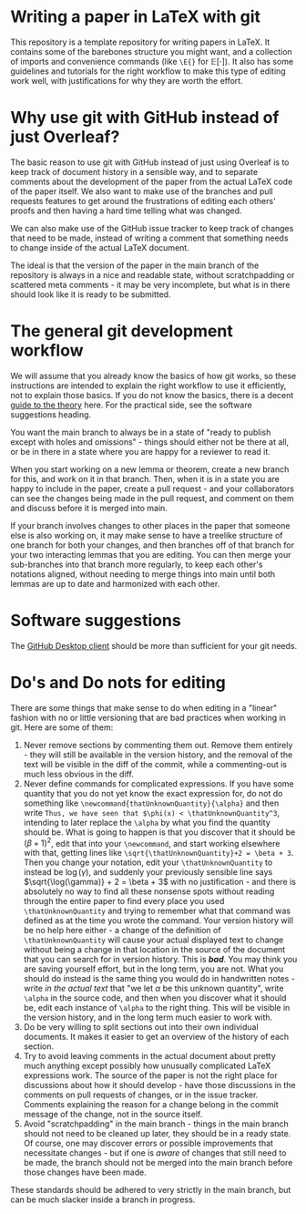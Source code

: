 # Writing a paper in LaTeX with git

This repository is a template repository for writing papers in LaTeX. It contains some of the barebones structure you might want, and a collection of imports and convenience commands (like `\E{}` for $\mathbb{E}[\cdot]$). It also has some guidelines and tutorials for the right workflow to make this type of editing work well, with justifications for why they are worth the effort.

# Why use git with GitHub instead of just Overleaf?

The basic reason to use git with GitHub instead of just using Overleaf is to keep track of document history in a sensible way, and to separate comments about the development of the paper from the actual LaTeX code of the paper itself. We also want to make use of the branches and pull requests features to get around the frustrations of editing each others' proofs and then having a hard time telling what was changed.

We can also make use of the GitHub issue tracker to keep track of changes that need to be made, instead of writing a comment that something needs to change inside of the actual LaTeX document.

The ideal is that the version of the paper in the main branch of the repository is always in a nice and readable state, without scratchpadding or scattered meta comments - it may be very incomplete, but what is in there should look like it is ready to be submitted.

# The general git development workflow

We will assume that you already know the basics of how git works, so these instructions are intended to explain the right workflow to use it efficiently, not to explain those basics. If you do not know the basics, there is a decent [guide to the theory](https://idrissi.eu/post/git-2-theory) here. For the practical side, see the software suggestions heading.

You want the main branch to always be in a state of "ready to publish except with holes and omissions" - things should either not be there at all, or be in there in a state where you are happy for a reviewer to read it.

When you start working on a new lemma or theorem, create a new branch for this, and work on it in that branch. Then, when it is in a state you are happy to include in the paper, create a pull request - and your collaborators can see the changes being made in the pull request, and comment on them and discuss before it is merged into main.

If your branch involves changes to other places in the paper that someone else is also working on, it may make sense to have a treelike structure of one branch for both your changes, and then branches off of that branch for your two interacting lemmas that you are editing. You can then merge your sub-branches into that branch more regularly, to keep each other's notations aligned, without needing to merge things into main until both lemmas are up to date and harmonized with each other.

# Software suggestions

The [GitHub Desktop client](https://desktop.github.com/) should be more than sufficient for your git needs.

# Do's and Do nots for editing

There are some things that make sense to do when editing in a "linear" fashion with no or little versioning that are bad practices when working in git. Here are some of them:

1. Never remove sections by commenting them out. Remove them entirely - they will still be available in the version history, and the removal of the text will be visible in the diff of the commit, while a commenting-out is much less obvious in the diff.
2. Never define commands for complicated expressions. If you have some quantity that you do not yet know the exact expression for, do not do something like `\newcommand{thatUnknownQuantity}{\alpha}` and then write `Thus, we have seen that $\phi(x) < \thatUnknownQuantity^3`, intending to later replace the `\alpha` by what you find the quantity should be.
What is going to happen is that you discover that it should be $(\beta + 1)^2$, edit that into your `\newcommand`, and start working elsewhere with that, getting lines like `\sqrt{\thatUnknownQuantity}+2 = \beta + 3`. Then you change your notation, edit your `\thatUnknownQuantity` to instead be $\log(\gamma)$, and suddenly your previously sensible line says $\sqrt{\log(\gamma)} + 2 = \beta + 3$ with no justification - and there is absolutely no way to find all these nonsense spots without reading through the entire paper to find every place you used `\thatUnknownQuantity` and trying to remember what that command was defined as at the time you wrote the command.
Your version history will be no help here either - a change of the definition of `\thatUnknownQuantity` will cause your actual displayed text to change without being a change in that location in the source of the document that you can search for in version history. This is ***bad***. You may think you are saving yourself effort, but in the long term, you are not.
What you should do instead is the same thing you would do in handwritten notes - write *in the actual text* that "we let $\alpha$ be this unknown quantity", write `\alpha` in the source code, and then when you discover what it should be, edit each instance of `\alpha` to the right thing. This will be visible in the version history, and in the long term much easier to work with.
3. Do be very willing to split sections out into their own individual documents. It makes it easier to get an overview of the history of each section.
4. Try to avoid leaving comments in the actual document about pretty much anything except possibly how unusually complicated LaTeX expressions work. The source of the paper is not the right place for discussions about how it should develop - have those discussions in the comments on pull requests of changes, or in the issue tracker. Comments explaining the reason for a change belong in the commit message of the change, not in the source itself.
5. Avoid "scratchpadding" in the main branch - things in the main branch should not need to be cleaned up later, they should be in a ready state. Of course, one may discover errors or possible improvements that necessitate changes - but if one is *aware* of changes that still need to be made, the branch should not be merged into the main branch before those changes have been made.

These standards should be adhered to very strictly in the main branch, but can be much slacker inside a branch in progress.
